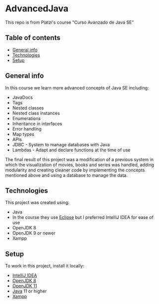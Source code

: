 # AdvancedJava
This repo is from Platzi's course "Curso Avanzado de Java SE"

## Table of contents
* [General info](#general-info)
* [Technologies](#technologies)
* [Setup](#setup)

## General info
In this course we learn more advanced concepts of Java SE including:
- JavaDocs
- Tags
- Nested classes
- Nested class instances
- Enumerations
- Inheritance in interfaces
- Error handling
- Map types
- APIs
- JDBC - System to manage databases with Java
- Lambdas - Adapt and declare functions at the time of use

The final result of this project was a modification of a previous system in which the visualization of movies, books and series was handled, adding modularity and creating cleaner code by implementing the concepts mentioned above and using a database to manage the data.

## Technologies

This project was created using:
* Java
* In the course they use [Eclipse](https://www.eclipse.org/downloads/) but I preferred IntelliJ IDEA for ease of use
* OpenJDK 8
* OpenJDK 9 or newer
* Xampp

## Setup

To work in this project, install it locally:
* [IntelliJ IDEA](https://www.jetbrains.com/es-es/idea/download)
* [OpenJDK 8](https://adoptopenjdk.net/?variant=openjdk8&jvmVariant=hotspot)
* [OpenJDK 11](https://adoptopenjdk.net/?variant=openjdk11&jvmVariant=hotspot)
* [Java](https://www.java.com/es/download/manual.jsp) 11 or higher
* [Xampp](https://www.apachefriends.org/download.html)
